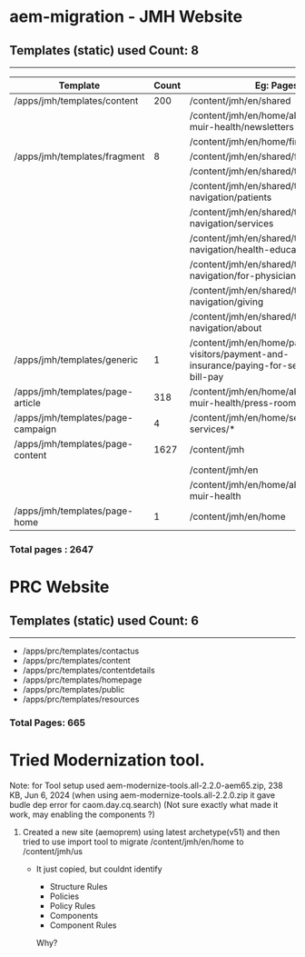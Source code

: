 # aem-migration - JMH Website

## Templates (static) used Count: 8
-------------------------------------
| Template | Count | Eg: Pages |  sling:resourceType |
| -------- | ----- | --------- | --------- |
|   /apps/jmh/templates/content       |  200     | /content/jmh/en/shared      | jmh/components/page/content |
|                                     |          | /content/jmh/en/home/about-john-muir-health/newsletters | |
|                                     |          | /content/jmh/en/home/find-doctor | |
|/apps/jmh/templates/fragment         |   8       |/content/jmh/en/shared/footer | jmh/components/page/fragment |
|                                     |          |/content/jmh/en/shared/top-navigation | |
|                                     |          |/content/jmh/en/shared/top-navigation/patients | |
|                                     |          |/content/jmh/en/shared/top-navigation/services | |
|                                     |          |/content/jmh/en/shared/top-navigation/health-education | |
|                                     |          |/content/jmh/en/shared/top-navigation/for-physicians | |
|                                     |          |/content/jmh/en/shared/top-navigation/giving | |
|                                     |          |/content/jmh/en/shared/top-navigation/about | |
|  /apps/jmh/templates/generic        |   1      |/content/jmh/en/home/patients-and-visitors/payment-and-insurance/paying-for-services/online-bill-pay | jmh/components/page/generic |
| /apps/jmh/templates/page-article    |  318     | /content/jmh/en/home/about-john-muir-health/press-room * |jmh/components/structure/pageArticle |
| /apps/jmh/templates/page-campaign   |  4       |/content/jmh/en/home/services/cancer-services/* | jmh/components/structure/pageCampaign |
| /apps/jmh/templates/page-content    | 1627     | /content/jmh | jmh/components/structure/page |
|                                     |          |/content/jmh/en | |
|                                     |          |/content/jmh/en/home/about-john-muir-health | |
| /apps/jmh/templates/page-home       |  1       |  /content/jmh/en/home | jmh/components/structure/pageHome |


### Total pages  : 2647

# PRC Website

## Templates (static) used Count: 6
-------------------------------------
* /apps/prc/templates/contactus
* /apps/prc/templates/content
* /apps/prc/templates/contentdetails
* /apps/prc/templates/homepage
* /apps/prc/templates/public
* /apps/prc/templates/resources

### Total Pages: 665

# Tried Modernization tool.

Note: for Tool setup used
aem-modernize-tools.all-2.2.0-aem65.zip, 238 KB, Jun 6, 2024 (when using aem-modernize-tools.all-2.2.0.zip it gave budle dep error for caom.day.cq.search)
(Not sure exactly what made it work, may enabling the components ?)


1. Created a new site (aemoprem) using latest archetype(v51) and then tried to use import tool to migrate /content/jmh/en/home to /content/jmh/us
	* It just copied, but couldnt identify 
		* Structure Rules	
		* Policies	
		* Policy Rules	
		* Components	
		* Component Rules

		Why?
